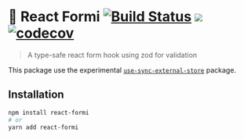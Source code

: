 # 📄 React Formi [![Build Status](https://travis-ci.org/etienne-dldc/react-formi.svg?branch=master)](https://travis-ci.org/etienne-dldc/react-formi) [![](https://badgen.net/bundlephobia/minzip/react-formi)](https://bundlephobia.com/result?p=react-formi) [![codecov](https://codecov.io/gh/etienne-dldc/react-formi/branch/master/graph/badge.svg)](https://codecov.io/gh/etienne-dldc/react-formi)

> A type-safe react form hook using zod for validation

This package use the experimental [`use-sync-external-store`](https://www.npmjs.com/package/use-sync-external-store) package.

## Installation

```bash
npm install react-formi
# or
yarn add react-formi
```
